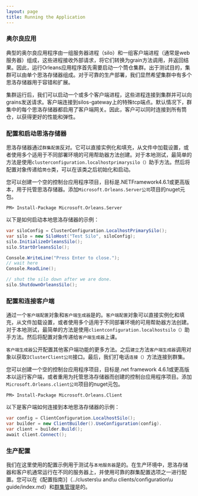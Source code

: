 ```yaml
---
layout: page
title: Running the Application
---
```


### 奥尔良应用

典型的奥尔良应用程序由一组服务器进程（silo）和一组客户端进程（通常是web服务器）组成，这些进程接收外部请求，将它们转换为grain方法调用，并返回结果。因此，运行Orleans应用程序首先需要启动一个筒仓集群。出于测试目的，集群可以由单个思洛存储器组成。对于可靠的生产部署，我们显然希望集群中有多个思洛存储器用于容错和扩展。

集群运行后，我们可以启动一个或多个客户端进程，这些进程连接到集群并可以向grains发送请求。客户端连接到silos-gateway上的特殊tcp端点。默认情况下，群集中的每个思洛存储器都启用了客户端网关。因此，客户可以同时连接到所有筒仓，以获得更好的性能和弹性。

### 配置和启动思洛存储器

思洛存储器通过`群集配置`反对。它可以直接实例化和填充，从文件中加载设置，或者使用多个适用于不同部署环境的可用帮助器方法创建。对于本地测试，最简单的方法是使用`clusterconfiguration.localhostprimarysilo（）`助手方法。然后将配置对象传递给`筒仓`类，可以在该类之后初始化和启动。

您可以创建一个空的控制台应用程序项目，目标是.NETFramework4.6.1或更高版本，用于托管思洛存储器。添加`Microsoft.Orleans.Server公司`项目的nuget元包。

```
PM> Install-Package Microsoft.Orleans.Server
```

以下是如何启动本地思洛存储器的示例：

```csharp
var siloConfig = ClusterConfiguration.LocalhostPrimarySilo(); 
var silo = new SiloHost("Test Silo", siloConfig); 
silo.InitializeOrleansSilo(); 
silo.StartOrleansSilo();

Console.WriteLine("Press Enter to close."); 
// wait here
Console.ReadLine(); 

// shut the silo down after we are done.
silo.ShutdownOrleansSilo();
```

### 配置和连接客户端

通过一个`客户端配置`对象和`客户端生成器`是的。`客户端配置`对象可以直接实例化和填充，从文件加载设置，或者使用多个适用于不同部署环境的可用帮助器方法创建。对于本地测试，最简单的方法是使用`clientconfiguration.localhostsilo（）`助手方法。然后将配置对象传递给`客户端生成器`上课。

`客户端生成器`公开配置其他客户端功能的更多方法。之后`建立`方法`客户端生成器`调用对象以获取`IClusterClient公司`接口。最后，我们打电话`连接（）`方法连接到群集。

您可以创建一个空的控制台应用程序项目，目标是.net framework 4.6.1或更高版本以运行客户端，或者重用为托管思洛存储器而创建的控制台应用程序项目。添加`Microsoft.Orleans.client公司`项目的nuget元包。

```
PM> Install-Package Microsoft.Orleans.Client
```

以下是客户端如何连接到本地思洛存储器的示例：

```csharp
var config = ClientConfiguration.LocalhostSilo();
var builder = new ClientBuilder().UseConfiguration(config).
var client = builder.Build();
await client.Connect();
```

### 生产配置

我们在这里使用的配置示例用于测试与`本地服务器`是的。在生产环境中，思洛存储器和客户机通常运行在不同的服务器上，并使用可靠的群集配置选项之一进行配置。您可以在《配置指南》]（../clusters\\u and\\u clients/configuration\\u guide/index.md）和[群集管理](../implementation/cluster_management.md)是的。
